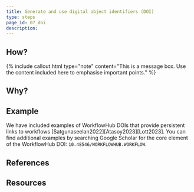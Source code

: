 ```yaml
---
title: Generate and use digital object identifiers (DOI)
type: steps
page_id: 07_doi
description: 
---
```



## How?

{% include callout.html type="note" content="This is a message box. Use the content included here to emphasise important points." %}


## Why?


## Example

We have included examples of WorkflowHub DOIs that provide persistent links to workflows [Satgunaseelan2022][Atasoy2023][Lott2023]. You can find additional examples by searching Google Scholar for the core element of the WorkflowHub DOI: `10.48546/WORKFLOWHUB.WORKFLOW`.


## References


## Resources

